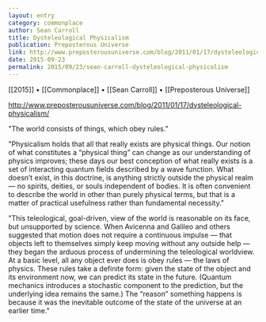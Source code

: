 ```yaml
---
layout: entry
category: commonplace
author: Sean Carroll
title: Dysteleological Physicalism
publication: Preposterous Universe
link: http://www.preposterousuniverse.com/blog/2011/01/17/dysteleological-physicalism/
date: 2015-09-23
permalink: 2015/09/23/sean-carroll-dysteleological-physicalism
---
```


[[2015]] • [[Commonplace]] • [[Sean Carroll]] • [[Preposterous Universe]]

http://www.preposterousuniverse.com/blog/2011/01/17/dysteleological-physicalism/

"The world consists of things, which obey rules."
 
"Physicalism holds that all that really exists are physical things. Our notion of what constitutes a “physical thing” can change as our understanding of physics improves; these days our best conception of what really exists is a set of interacting quantum fields described by a wave function. What doesn’t exist, in this doctrine, is anything strictly outside the physical realm — no spirits, deities, or souls independent of bodies. It is often convenient to describe the world in other than purely physical terms, but that is a matter of practical usefulness rather than fundamental necessity."

"This teleological, goal-driven, view of the world is reasonable on its face, but unsupported by science. When Avicenna and Galileo and others suggested that motion does not require a continuous impulse — that objects left to themselves simply keep moving without any outside help — they began the arduous process of undermining the teleological worldview. At a basic level, all any object ever does is obey rules — the laws of physics. These rules take a definite form: given the state of the object and its environment now, we can predict its state in the future. (Quantum mechanics introduces a stochastic component to the prediction, but the underlying idea remains the same.) The “reason” something happens is because it was the inevitable outcome of the state of the universe at an earlier time."